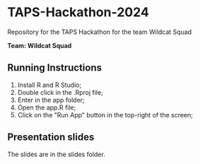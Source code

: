 # TAPS-Hackathon-2024

Repository for the TAPS Hackathon for the team Wildcat Squad

**Team: Wildcat Squad**

## Running Instructions

1.  Install R and R Studio;
2.  Double click in the .Rproj file;
3.  Enter in the app folder;
4.  Open the app.R file;
5.  Click on the "Run App" button in the top-right of the screen;

## Presentation slides

The slides are in the slides folder.
